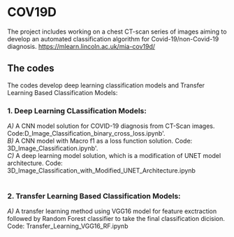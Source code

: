 # COV19D 
The project includes working on a chest CT-scan series of images aiming to develop an automated classification algorithm for Covid-19/non-Covid-19 diagnosis. https://mlearn.lincoln.ac.uk/mia-cov19d/ 

## The codes
The codes develop deep learning classification models and Transfer Learning Based Classification Models:   
### 1. Deep Learning CLassification Models: 
*A)* A CNN model solution for COVID-19 diagnosis from CT-Scan images. Code:D_Image_Classification_binary_cross_loss.ipynb'.
<br /> *B)* A CNN model with Macro f1 as a loss function solution. Code: 3D_Image_Classification.ipynb'.
<br /> *C)* A deep learning model solution, which is a modification of UNET model architecture. Code: 3D_Image_Classification_with_Modified_UNET_Architecture.ipynb 
<br/><br/>

### 2. Transfer Learning Based Classification Models:
*A)* A transfer learning method using VGG16 model for feature exctraction followed by Random Forest classifier to take the final classification dicision. Code: Transfer_Learning_VGG16_RF.ipynb


